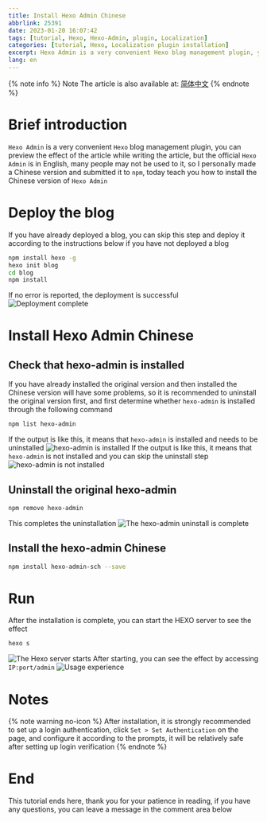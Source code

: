 ```yaml
---
title: Install Hexo Admin Chinese
abbrlink: 25391
date: 2023-01-20 16:07:42
tags: [tutorial, Hexo, Hexo-Admin, plugin, Localization]
categories: [tutorial, Hexo, Localization plugin installation]
excerpt: Hexo Admin is a very convenient Hexo blog management plugin, you can preview the effect of the article while writing the article, but the official Hexo Admin is in English, many people may not be used to it, so I personally made a Chinese version and submitted it to npm, today teach you how to install the Chinese version of Hexo Admin
lang: en
---
```

{% note info %}
Note
The article is also available at: [简体中文](/cn/article/50519)
{% endnote %}
# Brief introduction
`Hexo Admin` is a very convenient `Hexo` blog management plugin, you can preview the effect of the article while writing the article, but the official `Hexo Admin` is in English, many people may not be used to it, so I personally made a Chinese version and submitted it to `npm`, today teach you how to install the Chinese version of `Hexo Admin`
# Deploy the blog
If you have already deployed a blog, you can skip this step and deploy it according to the instructions below if you have not deployed a blog
``` bash
npm install hexo -g
hexo init blog
cd blog
npm install
```
If no error is reported, the deployment is successful
![Deployment complete](/img/25391/1.jpg)
# Install Hexo Admin Chinese
## Check that hexo-admin is installed
If you have already installed the original version and then installed the Chinese version will have some problems, so it is recommended to uninstall the original version first, and first determine whether `hexo-admin` is installed through the following command
``` bash
npm list hexo-admin
```
If the output is like this, it means that `hexo-admin` is installed and needs to be uninstalled
![hexo-admin is installed](/img/25391/2.jpg)
If the output is like this, it means that `hexo-admin` is not installed and you can skip the uninstall step
![hexo-admin is not installed](/img/25391/3.jpg)
## Uninstall the original hexo-admin
``` bash
npm remove hexo-admin
```
This completes the uninstallation
![The hexo-admin uninstall is complete](/img/25391/4.jpg)
## Install the hexo-admin Chinese
``` bash
npm install hexo-admin-sch --save
```
# Run
After the installation is complete, you can start the HEXO server to see the effect
``` bash
hexo s
```
![The Hexo server starts](/img/25391/5.jpg)
After starting, you can see the effect by accessing `IP:port/admin`
![Usage experience](/img/25391/6.jpg)
# Notes
{% note warning no-icon %}
After installation, it is strongly recommended to set up a login authentication, click `Set > Set Authentication` on the page, and configure it according to the prompts, it will be relatively safe after setting up login verification
{% endnote %}
# End
This tutorial ends here, thank you for your patience in reading, if you have any questions, you can leave a message in the comment area below
